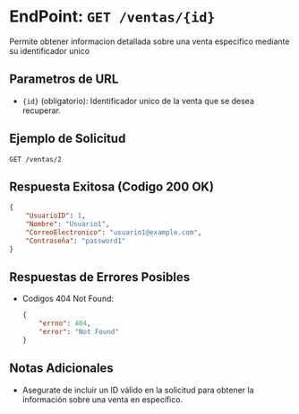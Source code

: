 # EndPoint: `GET /ventas/{id}`

Permite obtener informacion detallada sobre una venta especifico mediante su identificador unico

## Parametros de URL
- `{id}` (obligatorio): Identificador unico de la venta que se desea recuperar.

## Ejemplo de Solicitud
```http
GET /ventas/2
```

## Respuesta Exitosa (Codigo 200 OK)
```json
{
    "UsuarioID": 1,
    "Nombre": "Usuario1",
    "CorreoElectronico": "usuario1@example.com",
    "Contraseña": "password1"
}
```

## Respuestas de Errores Posibles
- Codigos 404 Not Found:

    ```json
    {
        "errno": 404,
        "error": "Not Found"
    }
    ```

## Notas Adicionales
- Asegurate de incluir un ID válido en la solicitud para obtener la información
  sobre una venta en específico.